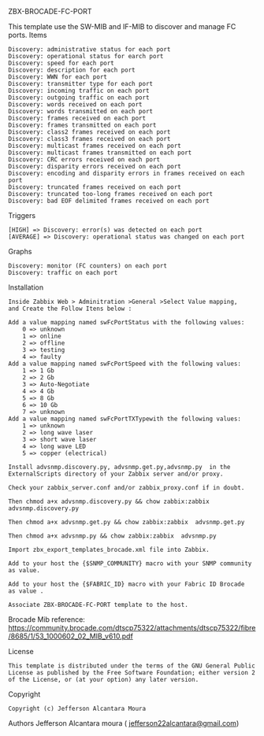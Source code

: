 

ZBX-BROCADE-FC-PORT

This template use the SW-MIB and IF-MIB to discover and manage FC ports.
Items

    Discovery: administrative status for each port
    Discovery: operational status for earch port
    Discovery: speed for each port
    Discovery: description for each port
    Discovery: WWN for each port
    Discovery: transmitter type for each port
    Discovery: incoming traffic on each port
    Discovery: outgoing traffic on each port
    Discovery: words received on each port
    Discovery: words transmitted on each port
    Discovery: frames received on each port
    Discovery: frames transmitted on each port
    Discovery: class2 frames received on each port
    Discovery: class3 frames received on each port
    Discovery: multicast frames received on each port
    Discovery: multicast frames transmitted on each port
    Discovery: CRC errors received on each port
    Discovery: disparity errors received on each port
    Discovery: encoding and disparity errors in frames received on each port
    Discovery: truncated frames received on each port
    Discovery: truncated too-long frames received on each port
    Discovery: bad EOF delimited frames received on each port

Triggers

    [HIGH] => Discovery: error(s) was detected on each port
    [AVERAGE] => Discovery: operational status was changed on each port

Graphs

    Discovery: monitor (FC counters) on each port
    Discovery: traffic on each port

Installation

    Inside Zabbix Web > Adminitration >General >Select Value mapping, 
    and Create the Follow Itens below : 

    Add a value mapping named swFcPortStatus with the following values:
        0 => unknown
        1 => online
        2 => offline
        3 => testing
        4 => faulty
    Add a value mapping named swFcPortSpeed with the following values:
        1 => 1 Gb
        2 => 2 Gb
        3 => Auto-Negotiate
        4 => 4 Gb
        5 => 8 Gb
        6 => 10 Gb
        7 => unknown
    Add a value mapping named swFcPortTXTypewith the following values:
        1 => unknown
        2 => long wave laser
        3 => short wave laser
        4 => long wave LED
        5 => copper (electrical)

    Install advsnmp.discovery.py, advsnmp.get.py,advsnmp.py  in the ExternalScripts directory of your Zabbix server and/or proxy. 

    Check your zabbix_server.conf and/or zabbix_proxy.conf if in doubt.

    Then chmod a+x advsnmp.discovery.py && chow zabbix:zabbix advsnmp.discovery.py

    Then chmod a+x advsnmp.get.py && chow zabbix:zabbix  advsnmp.get.py

    Then chmod a+x advsnmp.py && chow zabbix:zabbix  advsnmp.py 

    Import zbx_export_templates_brocade.xml file into Zabbix.

    Add to your host the {$SNMP_COMMUNITY} macro with your SNMP community as value.

    Add to your host the {$FABRIC_ID} macro with your Fabric ID Brocade  as value . 

    Associate ZBX-BROCADE-FC-PORT template to the host.


Brocade Mib reference: 
	https://community.brocade.com/dtscp75322/attachments/dtscp75322/fibre/8685/1/53_1000602_02_MIB_v610.pdf

License

    This template is distributed under the terms of the GNU General Public License as published by the Free Software Foundation; either version 2 of the License, or (at your option) any later version.

Copyright

    Copyright (c) Jefferson Alcantara Moura
Authors
    Jefferson Alcantara moura ( jefferson22alcantara@gmail.com)
